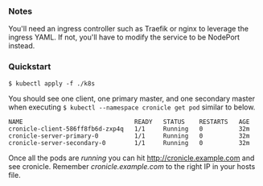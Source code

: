 ### Notes
You'll need an ingress controller such as Traefik or nginx to leverage the ingress YAML. If not, you'll have to modify the service to be NodePort instead.

### Quickstart
```$ kubectl apply -f ./k8s```

You should see one client, one primary master, and one secondary master when executing ```$ kubectl --namespace cronicle get pod``` similar to below.
```
NAME                               READY   STATUS    RESTARTS   AGE
cronicle-client-586ff8fb6d-zxp4q   1/1     Running   0          32m
cronicle-server-primary-0          1/1     Running   0          32m
cronicle-server-secondary-0        1/1     Running   0          32m
```

Once all the pods are *running* you can hit http://cronicle.example.com and see cronicle. Remember *cronicle.example.com* to the right IP in your hosts file.

